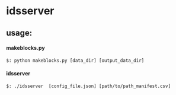 # idsserver

## usage:

#### makeblocks.py

```
$: python makeblocks.py [data_dir] [output_data_dir]
```

#### idsserver

```
$: ./idsserver  [config_file.json] [path/to/path_manifest.csv]
```
